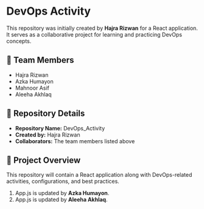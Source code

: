 # DevOps Activity

This repository was initially created by **Hajra Rizwan** for a React application.  
It serves as a collaborative project for learning and practicing DevOps concepts.


## 👥 Team Members
- Hajra Rizwan  
- Azka Humayon  
- Mahnoor Asif  
- Aleeha Akhlaq  

## 📌 Repository Details
- **Repository Name:** DevOps_Activity  
- **Created by:** Hajra Rizwan  
- **Collaborators:** The team members listed above  

## 🚀 Project Overview
This repository will contain a React application along with DevOps-related activities, configurations, and best practices.

1. App.js is updated by **Azka Humayon**.
2. App.js is updated by **Aleeha Akhlaq**.
